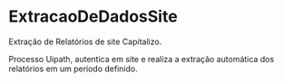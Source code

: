 # ExtracaoDeDadosSite
Extração de Relatórios de site Capitalizo.

Processo Uipath, autentica em site e realiza a extração automática dos relatórios em um período definido.
